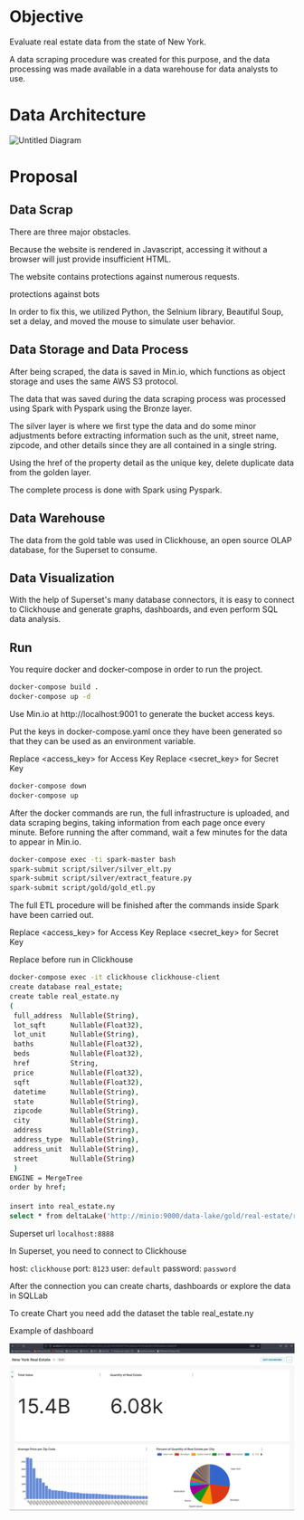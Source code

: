 # Objective

Evaluate real estate data from the state of New York. 

A data scraping procedure was created for this purpose, and the data processing was made available in a data warehouse for data analysts to use.

# Data Architecture

![Untitled Diagram](https://user-images.githubusercontent.com/121385152/225403460-94c2a14e-bb06-4a33-aff2-40b2ad582547.jpg)


# Proposal

## Data Scrap
There are three major obstacles.

Because the website is rendered in Javascript, accessing it without a browser will just provide insufficient HTML.

The website contains protections against numerous requests.

protections against bots

In order to fix this, we utilized Python, the Selnium library, Beautiful Soup, set a delay, and moved the mouse to simulate user behavior.

## Data Storage and Data Process

After being scraped, the data is saved in Min.io, which functions as object storage and uses the same AWS S3 protocol.

The data that was saved during the data scraping process was processed using Spark with Pyspark using the Bronze layer.

The silver layer is where we first type the data and do some minor adjustments before extracting information such as the unit, street name, zipcode, and other details since they are all contained in a single string.


Using the href of the property detail as the unique key, delete duplicate data from the golden layer.


The complete process is done with Spark using Pyspark.

## Data Warehouse

The data from the gold table was used in Clickhouse, an open source OLAP database, for the Superset to consume.

## Data Visualization

With the help of Superset's many database connectors, it is easy to connect to Clickhouse and generate graphs, dashboards, and even perform SQL data analysis.

## Run

You require docker and docker-compose in order to run the project.

```bash
docker-compose build .
docker-compose up -d 
```

Use Min.io at http://localhost:9001 to generate the bucket access keys.

Put the keys in docker-compose.yaml once they have been generated so that they can be used as an environment variable.

Replace <access_key> for Access Key
Replace <secret_key> for Secret Key

```bash
docker-compose down
docker-compose up
```


After the docker commands are run, the full infrastructure is uploaded, and data scraping begins, taking information from each page once every minute. Before running the after command, wait a few minutes for the data to appear in Min.io.

```bash
docker-compose exec -ti spark-master bash
spark-submit script/silver/silver_elt.py
spark-submit script/silver/extract_feature.py
spark-submit script/gold/gold_etl.py
```

The full ETL procedure will be finished after the commands inside Spark have been carried out.

Replace <access_key> for Access Key
Replace <secret_key> for Secret Key

Replace before run in Clickhouse

```bash
docker-compose exec -it clickhouse clickhouse-client
create database real_estate;
create table real_estate.ny
(
 full_address  Nullable(String),                                                                               
 lot_sqft      Nullable(Float32),                                                                              
 lot_unit      Nullable(String),                                                                               
 baths         Nullable(Float32),                                                                              
 beds          Nullable(Float32),                                                                              
 href          String,                                                                                         
 price         Nullable(Float32),                                                                              
 sqft          Nullable(Float32),                                                                              
 datetime      Nullable(String),                                                                               
 state         Nullable(String),                                                                               
 zipcode       Nullable(String),                                                                               
 city          Nullable(String),                                                                               
 address       Nullable(String),                                                                               
 address_type  Nullable(String),                                                                               
 address_unit  Nullable(String),                                                                               
 street        Nullable(String)                                                                               
 )
ENGINE = MergeTree
order by href;

insert into real_estate.ny
select * from deltaLake('http://minio:9000/data-lake/gold/real-estate/real-estate/','<access_key>','<secret_key>') where zipcode !='York';
```

Superset url `localhost:8888`

In Superset, you need to connect to Clickhouse

host: `clickhouse`
port: `8123`
user: `default`
password: `password`

After the connection you can create charts, dashboards or explore the data in SQLLab

To create Chart you need add the dataset the table real_estate.ny

Example of dashboard

![](./superset.png)

